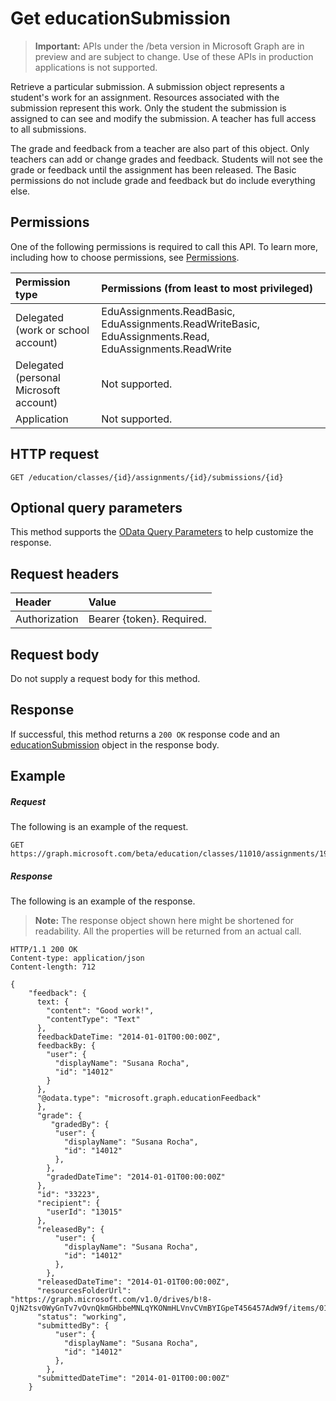 # Get educationSubmission

> **Important:** APIs under the /beta version in Microsoft Graph are in preview and are subject to change. Use of these APIs in production applications is not supported.

Retrieve a particular submission. A submission object represents a student's work for an assignment. Resources associated with the submission represent this work. Only the student the submission is assigned to can see and modify the submission. A teacher has full access to all submissions. 

The grade and feedback from a teacher are also part of this object. Only teachers can add or change grades and feedback. Students will not see the grade or feedback until the assignment has been released. The Basic permissions do not include grade and feedback but do include everything else.

## Permissions
One of the following permissions is required to call this API. To learn more, including how to choose permissions, see [Permissions](/graph/permissions_reference).

|Permission type      | Permissions (from least to most privileged)              |
|:--------------------|:---------------------------------------------------------|
|Delegated (work or school account) |  EduAssignments.ReadBasic, EduAssignments.ReadWriteBasic, EduAssignments.Read, EduAssignments.ReadWrite |
|Delegated (personal Microsoft account) |  Not supported.  |
|Application | Not supported. | 

## HTTP request
<!-- { "blockType": "ignored" } -->
```http
GET /education/classes/{id}/assignments/{id}/submissions/{id}
```
## Optional query parameters
This method supports the [OData Query Parameters](/graph/query_parameters) to help customize the response.

## Request headers
| Header       | Value |
|:---------------|:--------|
| Authorization  | Bearer {token}. Required.  |

## Request body
Do not supply a request body for this method.
## Response
If successful, this method returns a `200 OK` response code and an [educationSubmission](../resources/educationsubmission.md) object in the response body.
## Example
##### Request
The following is an example of the request.
<!-- {
  "blockType": "ignored",
  "name": "get_educationsubmission"
}-->
```http
GET https://graph.microsoft.com/beta/education/classes/11010/assignments/19002/submissions/33223
```
##### Response
The following is an example of the response. 

>**Note:** The response object shown here might be shortened for readability. All the properties will be returned from an actual call.

<!-- {
  "blockType": "ignored",
  "truncated": true,
  "@odata.type": "microsoft.graph.educationSubmission"
} -->
```http
HTTP/1.1 200 OK
Content-type: application/json
Content-length: 712

{
    "feedback": {
      text: {
        "content": "Good work!",
        "contentType": "Text"
      },
      feedbackDateTime: "2014-01-01T00:00:00Z",
      feedbackBy: {
        "user": {
          "displayName": "Susana Rocha",
          "id": "14012"
        }
      },
      "@odata.type": "microsoft.graph.educationFeedback"
      },
      "grade": {
         "gradedBy": {
          "user": {
            "displayName": "Susana Rocha",
            "id": "14012"
          },
        },
        "gradedDateTime": "2014-01-01T00:00:00Z"
      },
      "id": "33223",
      "recipient": {
        "userId": "13015"
      },
      "releasedBy": {
          "user": {
            "displayName": "Susana Rocha",
            "id": "14012"
          },
        },
      "releasedDateTime": "2014-01-01T00:00:00Z",
      "resourcesFolderUrl": "https://graph.microsoft.com/v1.0/drives/b!8-QjN2tsv0WyGnTv7vOvnQkmGHbbeMNLqYKONmHLVnvCVmBYIGpeT456457AdW9f/items/017NJZI25NOB5XZNLABF7646XAMDZTQQ6T",
      "status": "working",
      "submittedBy": {
          "user": {
            "displayName": "Susana Rocha",
            "id": "14012"
          },
        },
      "submittedDateTime": "2014-01-01T00:00:00Z"
    }
```

<!-- uuid: 8fcb5dbc-d5aa-4681-8e31-b001d5168d79
2015-10-25 14:57:30 UTC -->
<!-- {
  "type": "#page.annotation",
  "description": "Get educationSubmission",
  "keywords": "",
  "section": "documentation",
  "tocPath": ""
}-->